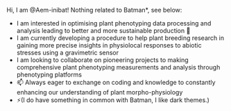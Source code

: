 Hi, I am @Aem-inibat! Nothing related to Batman*, see below:
- I am interested in optimising plant phenotyping data processing and analysis leading to better and more sustainable production 🌱
- I am currently developing a procedure to help plant breeding research in gaining more precise insights in physiolocal responses to abiotic stresses using a gravimetric sensor
- I am looking to collaborate on pioneering projects to making comprehensive plant phenotyping measurements and analysis through phenotyping platforms
- 📫 Always eager to exchange on coding and knowledge to constantly enhancing our understanding of plant morpho-physiology
- ⚡(I do have something in common with Batman, I like dark themes.)

<!---
Aem-inibat/Aem-inibat is a ✨ special ✨ repository because its `README.md` (this file) appears on your GitHub profile.
You can click the Preview link to take a look at your changes.
--->
